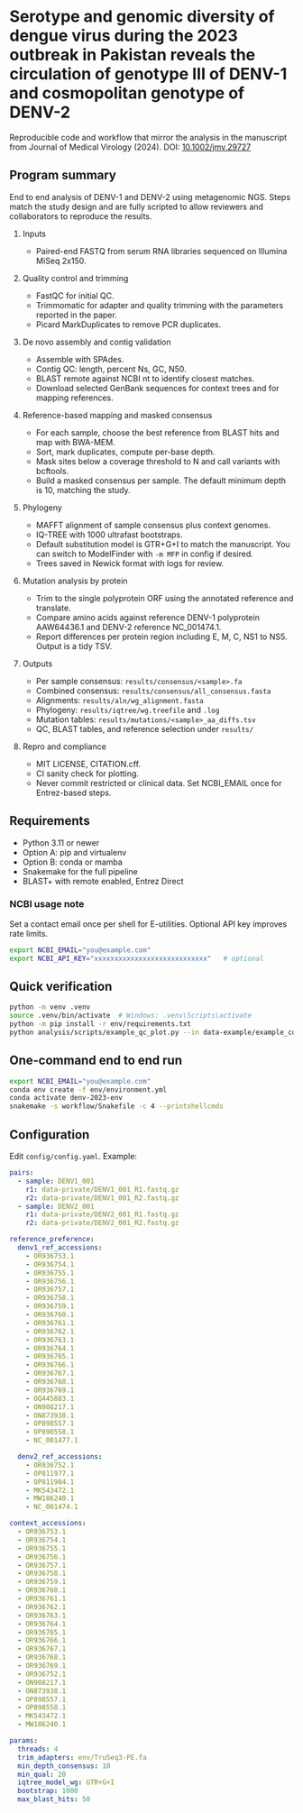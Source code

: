 # Serotype and genomic diversity of dengue virus during the 2023 outbreak in Pakistan reveals the circulation of genotype III of DENV-1 and cosmopolitan genotype of DENV-2

Reproducible code and workflow that mirror the analysis in the manuscript from Journal of Medical Virology (2024). DOI: [10.1002/jmv.29727](https://doi.org/10.1002/jmv.29727)

## Program summary
End to end analysis of DENV-1 and DENV-2 using metagenomic NGS. Steps match the study design and are fully scripted to allow reviewers and collaborators to reproduce the results.

1) Inputs
   - Paired-end FASTQ from serum RNA libraries sequenced on Illumina MiSeq 2x150.

2) Quality control and trimming
   - FastQC for initial QC.
   - Trimmomatic for adapter and quality trimming with the parameters reported in the paper.
   - Picard MarkDuplicates to remove PCR duplicates.

3) De novo assembly and contig validation
   - Assemble with SPAdes.
   - Contig QC: length, percent Ns, GC, N50.
   - BLAST remote against NCBI nt to identify closest matches.
   - Download selected GenBank sequences for context trees and for mapping references.

4) Reference-based mapping and masked consensus
   - For each sample, choose the best reference from BLAST hits and map with BWA-MEM.
   - Sort, mark duplicates, compute per-base depth.
   - Mask sites below a coverage threshold to N and call variants with bcftools.
   - Build a masked consensus per sample. The default minimum depth is 10, matching the study.

5) Phylogeny
   - MAFFT alignment of sample consensus plus context genomes.
   - IQ-TREE with 1000 ultrafast bootstraps.
   - Default substitution model is GTR+G+I to match the manuscript. You can switch to ModelFinder with `-m MFP` in config if desired.
   - Trees saved in Newick format with logs for review.

6) Mutation analysis by protein
   - Trim to the single polyprotein ORF using the annotated reference and translate.
   - Compare amino acids against reference DENV-1 polyprotein AAW64436.1 and DENV-2 reference NC_001474.1.
   - Report differences per protein region including E, M, C, NS1 to NS5. Output is a tidy TSV.

7) Outputs
   - Per sample consensus: `results/consensus/<sample>.fa`
   - Combined consensus: `results/consensus/all_consensus.fasta`
   - Alignments: `results/aln/wg_alignment.fasta`
   - Phylogeny: `results/iqtree/wg.treefile` and `.log`
   - Mutation tables: `results/mutations/<sample>_aa_diffs.tsv`
   - QC, BLAST tables, and reference selection under `results/`

8) Repro and compliance
   - MIT LICENSE, CITATION.cff.
   - CI sanity check for plotting.
   - Never commit restricted or clinical data. Set NCBI_EMAIL once for Entrez-based steps.

## Requirements
- Python 3.11 or newer
- Option A: pip and virtualenv
- Option B: conda or mamba
- Snakemake for the full pipeline
- BLAST+ with remote enabled, Entrez Direct

### NCBI usage note
Set a contact email once per shell for E-utilities. Optional API key improves rate limits.
```bash
export NCBI_EMAIL="you@example.com"
export NCBI_API_KEY="xxxxxxxxxxxxxxxxxxxxxxxxxxxx"   # optional
```

## Quick verification
```bash
python -m venv .venv
source .venv/bin/activate  # Windows: .venv\Scripts\activate
python -m pip install -r env/requirements.txt
python analysis/scripts/example_qc_plot.py --in data-example/example_counts.tsv --out results-example/example_plot.png
```

## One-command end to end run
```bash
export NCBI_EMAIL="you@example.com"
conda env create -f env/environment.yml
conda activate denv-2023-env
snakemake -s workflow/Snakefile -c 4 --printshellcmds
```

## Configuration
Edit `config/config.yaml`. Example:
```yaml
pairs:
  - sample: DENV1_001
    r1: data-private/DENV1_001_R1.fastq.gz
    r2: data-private/DENV1_001_R2.fastq.gz
  - sample: DENV2_001
    r1: data-private/DENV2_001_R1.fastq.gz
    r2: data-private/DENV2_001_R2.fastq.gz

reference_preference:
  denv1_ref_accessions:
    - OR936753.1
    - OR936754.1
    - OR936755.1
    - OR936756.1
    - OR936757.1
    - OR936758.1
    - OR936759.1
    - OR936760.1
    - OR936761.1
    - OR936762.1
    - OR936763.1
    - OR936764.1
    - OR936765.1
    - OR936766.1
    - OR936767.1
    - OR936768.1
    - OR936769.1
    - OQ445883.1
    - ON908217.1
    - ON873938.1
    - OP898557.1
    - OP898558.1
    - NC_001477.1

  denv2_ref_accessions:
    - OR936752.1
    - OP811977.1
    - OP811984.1
    - MK543472.1
    - MW186240.1
    - NC_001474.1

context_accessions:
  - OR936753.1
  - OR936754.1
  - OR936755.1
  - OR936756.1
  - OR936757.1
  - OR936758.1
  - OR936759.1
  - OR936760.1
  - OR936761.1
  - OR936762.1
  - OR936763.1
  - OR936764.1
  - OR936765.1
  - OR936766.1
  - OR936767.1
  - OR936768.1
  - OR936769.1
  - OR936752.1
  - ON908217.1
  - ON873938.1
  - OP898557.1
  - OP898558.1
  - MK543472.1
  - MW186240.1

params:
  threads: 4
  trim_adapters: env/TruSeq3-PE.fa
  min_depth_consensus: 10
  min_qual: 20
  iqtree_model_wg: GTR+G+I
  bootstrap: 1000
  max_blast_hits: 50
```
